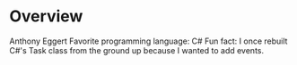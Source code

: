 
# Overview

Anthony Eggert
Favorite programming language: C#
Fun fact: I once rebuilt C#'s Task class from the ground up because I wanted to add events.
